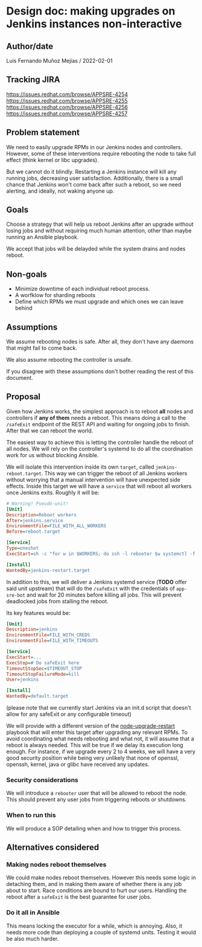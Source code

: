# Design doc: making upgrades on Jenkins instances non-interactive

## Author/date

Luis Fernando Muñoz Mejías / 2022-02-01

## Tracking JIRA

https://issues.redhat.com/browse/APPSRE-4254
https://issues.redhat.com/browse/APPSRE-4255
https://issues.redhat.com/browse/APPSRE-4256
https://issues.redhat.com/browse/APPSRE-4257

## Problem statement

We need to easily upgrade RPMs in our Jenkins nodes and
controllers. However, some of these interventions require rebooting
the node to take full effect (think kernel or libc upgrades).

But we cannot do it blindly. Restarting a Jenkins instance will kill
any running jobs, decreasing user satisfaction. Additionally, there is
a small chance that Jenkins won't come back after such a reboot, so we
need alerting, and ideally, not waking anyone up.

## Goals

Choose a strategy that will help us reboot Jenkins after an upgrade
without losing jobs and without requiring much human attention, other
than maybe running an Ansible playbook.

We accept that jobs will be delayded while the system drains and nodes
reboot.

## Non-goals

* Minimize downtime of each individual reboot process.
* A worfklow for sharding reboots
* Define which RPMs we must upgrade and which ones we can leave behind

## Assumptions

We assume rebooting nodes is safe. After all, they don't have any
daemons that might fail to come back.

We also assume rebooting the controller is unsafe.

If you disagree with these assumptions don't bother reading the rest
of this document.

## Proposal

Given how Jenkins works, the simplest approach is to reboot **all**
nodes and controllers if **any of them** needs a reboot. This means
doing a call to the `/safeExit` endpoint of the REST API and waiting
for ongoing jobs to finish. After that we can reboot the world.

The easiest way to achieve this is letting the controller handle the
reboot of all nodes.  We will rely on the controller's systemd to do
all the coordination work for us without blocking Ansible.

We will isolate this intervention inside its own `target`, called
`jenkins-reboot.target`. This way we can trigger the reboot of all
Jenkins workers without worrying that a manual intervention will have
unexpected side effects. Inside this target we will have a `service`
that will reboot all workers once Jenkins exits. Roughly it will be:

``` ini
# Warning! Pseudo-unit!
[Unit]
Description=Reboot workers
After=jenkins.service
EnvironmentFile=FILE_WITH_ALL_WORKERS
Before=reboot.target

[Service]
Type=oneshot
ExecStart=sh -c "for w in $WORKERS; do ssh -l rebooter $w systemctl -f reboot; done"

[Install]
WantedBy=jenkins-restart.target
```

In addition to this, we will deliver a Jenkins systemd service
(**TODO** offer said unit upstream) that will do the `/safeExit` with
the credentials of `app-sre-bot` and wait for 20 minutes before killing all
jobs.  This will prevent deadlocked jobs from stalling the reboot.

Its key features would be:

``` ini
[Unit]
Description=jenkins
EnvironmentFile=FILE_WITH_CREDS
EnvironmentFile=FILE_WITH_TIMEOUTS

[Service]
ExecStart=...
ExecStop=# Do safeExit here
TimeoutStopSec=$TIMEOUT_STOP
TimeoutStopFailureMode=kill
User=jenkins

[Install]
WantedBy=default.target
```

(please note that we currently start Jenkins via an init.d script that
doesn't allow for any safeExit or any configurable timeout)

We will provide with a different version of the
[node-upgrade-restart](https://gitlab.cee.redhat.com/app-sre/infra/blob/master/ansible/playbooks/node-upgrade-restart.yml)
playbook that will enter this target after upgrading any relevant
RPMs. To avoid coordinating what needs rebooting and what not, it
will assume that a reboot is always needed. This will be true if we
delay its execution long enough. For instance, if we upgrade every 2
to 4 weeks, we will have a very good security position while being
very unlikely that none of openssl, openssh, kernel, java or glibc
have received any updates.

### Security considerations

We will introduce a `rebooter` user that will be allowed to reboot the
node. This should prevent any user jobs from triggering reboots or
shutdowns.

### When to run this

We will produce a SOP detailing when and how to trigger this process.

## Alternatives considered

### Making nodes reboot themselves

We could make nodes reboot themselves. However this needs some logic
in detaching them, and in making them aware of whether there is any
job about to start. Race conditions are bound to hurt our
users. Handling the reboot after a `safeExit` is the best guarantee
for user jobs.

### Do it all in Ansible

This means locking the executor for a while, which is annoying. Also,
it needs more code than deploying a couple of systemd units. Testing
it would be also much harder.
